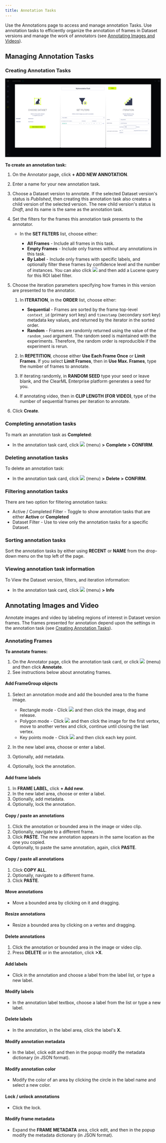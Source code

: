 ```yaml
---
title: Annotation Tasks
---
```


Use the Annotations page to access and manage annotation Tasks.
Use annotation tasks to efficiently organize the annotation of frames in Dataset versions and manage the work of annotators
(see [Annotating Images and Videos](#annotating-images-and-video)).

## Managing Annotation Tasks

### Creating Annotation Tasks


![image](../../img/hyperdatasets/annotation_task_01.png)

**To create an annotation task:**

1. On the Annotator page, click **+ ADD NEW ANNOTATION**.
1. Enter a name for your new annotation task.
1. Choose a Dataset version to annotate. If the selected Dataset version's status is *Published*, then creating this
   annotation task also creates a child version of the selected version. The new child version's status is *Draft*, and
   its name is the same as the annotation task.
1. Set the filters for the frames this annotation task presents to the annotator.

    * In the **SET FILTERS** list, choose either:

        * **All Frames** - Include all frames in this task.
        * **Empty Frames** - Include only frames without any annotations in this task.
        * **By Label** - Include only frames with specific labels, and optionally filter these frames by confidence level and
         the number of instances. You can also click <img src="/docs/latest/icons/ico-code.svg" className="icon size-md space-sm" /> and then add a Lucene query for this ROI label filter.

1. Choose the iteration parameters specifying how frames in this version are presented to the annotator.

    1. In **ITERATION**, in the **ORDER** list, choose either:

        * **Sequential** - Frames are sorted by the frame top-level `context_id` (primary sort key) and `timestamp` (secondary sort key) metadata key values, and returned by the iterator in the sorted order.
        * **Random** - Frames are randomly returned using the value of the `random_seed` argument. The random seed is maintained with the experiments. Therefore, the random order is reproducible if the experiment is rerun.

    1. In **REPETITION**, choose either **Use Each Frame Once** or **Limit Frames**. If you select **Limit Frames**, then in **Use Max. Frames**, type the number of frames to annotate.
    1. If iterating randomly, in **RANDOM SEED** type your seed or leave blank, and the ClearML Enterprise platform generates a seed for you.
    1. If annotating video, then in **CLIP LENGTH (FOR VIDEO)**, type of the number of sequential frames per iteration to annotate.

1. Click **Create**.

### Completing annotation tasks

To mark an annotation task as **Completed**:

* In the annotation task card, click <img src="/docs/latest/icons/ico-bars-menu.svg" className="icon size-md space-sm" /> (menu) **>** **Complete** **>** **CONFIRM**.

### Deleting annotation tasks

To delete an annotation task:

* In the annotation task card, click <img src="/docs/latest/icons/ico-bars-menu.svg" className="icon size-md space-sm" /> (menu) **>** **Delete** **>** **CONFIRM**.

### Filtering annotation tasks

There are two option for filtering annotation tasks:

* Active / Completed Filter - Toggle to show annotation tasks that are either **Active** or **Completed**
* Dataset Filter - Use to view only the annotation tasks for a specific Dataset.

### Sorting annotation tasks

Sort the annotation tasks by either using **RECENT** or **NAME** from the drop-down menu on the top left of the page.

### Viewing annotation task information

To View the Dataset version, filters, and iteration information:

* In the annotation task card, click <img src="/docs/latest/icons/ico-bars-menu.svg" className="icon size-md space-sm" /> (menu) **>** **Info**


## Annotating Images and Video

Annotate images and video by labeling regions of interest in Dataset version frames. The frames presented for annotation
depend upon the settings in the annotation task (see [Creating Annotation Tasks](#creating-annotation-tasks)).


### Annotating Frames

**To annotate frames:**

1. On the Annotator page, click the annotation task card, or click <img src="/docs/latest/icons/ico-bars-menu.svg" className="icon size-md space-sm" /> (menu)
   and then click **Annotate**.
1. See instructions below about annotating frames.


#### Add FrameGroup objects

1. Select an annotation mode and add the bounded area to the frame image.

    * Rectangle mode - Click <img src="/docs/latest/icons/ico-rectangle-icon-purple.svg" className="icon size-md space-sm" /> and then click the image, drag and release.
    * Polygon mode - Click <img src="/docs/latest/icons/ico-polygon-icon-purple.svg" className="icon size-md space-sm" /> and then click the image for the first vertex,
      move to another vertex and click, continue until closing the last vertex.
    * Key points mode - Click <img src="/docs/latest/icons/ico-keypoint-icon-purple.svg" className="icon size-md space-sm" /> and then click each key point.

1. In the new label area, choose or enter a label.
1. Optionally, add metadata.
1. Optionally, lock the annotation.

#### Add frame labels

1. In **FRAME LABEL**, click **+ Add new**.
1. In the new label area, choose or enter a label.
1. Optionally, add metadata.
1. Optionally, lock the annotation.

#### Copy / paste an annotations

1. Click the annotation or bounded area in the image or video clip.
1. Optionally, navigate to a different frame.
1. Click **PASTE**. The new annotation appears in the same location as the one you copied.
1. Optionally, to paste the same annotation, again, click **PASTE**.

#### Copy / paste all annotations

1. Click **COPY ALL**.
1. Optionally, navigate to a different frame.
1. Click **PASTE**.

#### Move annotations

* Move a bounded area by clicking on it and dragging.

#### Resize annotations

* Resize a bounded area by clicking on a vertex and dragging.

#### Delete annotations

1. Click the annotation or bounded area in the image or video clip.
1. Press **DELETE** or in the annotation, click **>X**.

#### Add labels

* Click in the annotation and choose a label from the label list, or type a new label.

#### Modify labels

* In the annotation label textbox, choose a label from the list or type a new label.

#### Delete labels

* In the annotation, in the label area, click the label's **X**.

#### Modify annotation metadata

* In the label, click edit and then in the popup modify the metadata dictionary (in JSON format).

#### Modify annotation color

* Modify the color of an area by clicking the circle in the label name and select a new color.

#### Lock / unlock annotations

* Click the lock.

#### Modify frame metadata

* Expand the **FRAME METADATA** area, click edit, and then in the popup modify the metadata dictionary (in JSON format).
